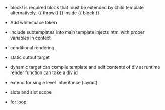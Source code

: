 * block! is required block that must be extended
by child template
alternatively, {{ throw() }} inside {{ block }}


* Add whitespace token
* include subtemplates into main template
injects html with proper variables in context
* conditional rendering
* static output target
* dynamic target can compile template and edit contents of div at runtime
render function can take a div id 
* extend for single level inheritance (layout)
* slots and slot scope
* for loop 